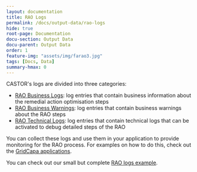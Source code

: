 ```yaml
---
layout: documentation
title: RAO Logs
permalink: /docs/output-data/rao-logs
hide: true
root-page: Documentation
docu-section: Output Data
docu-parent: Output Data
order: 1
feature-img: "assets/img/farao3.jpg"
tags: [Docs, Data]
summary-hmax: 0
---
```


CASTOR's logs are divided into three categories:
- [RAO Business Logs](/docs/output-data/rao-logs/business-logs): log entries that contain business information about the remedial action optimisation steps 
- [RAO Business Warnings](/docs/output-data/rao-logs/business-warns): log entries that contain business warnings about the RAO steps
- [RAO Technical Logs](/docs/output-data/rao-logs/technical-logs): log entries that contain technical logs that can be activated to debug detailed steps of the RAO

You can collect these logs and use them in your application to provide monitoring for the RAO process.
For examples on how to do this, check out the [GridCapa applications](https://github.com/farao-community?q=gridcapa&type=all&language=&sort=).

You can check out our small but complete [RAO logs example](example.md).